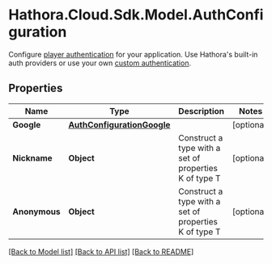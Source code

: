 # Hathora.Cloud.Sdk.Model.AuthConfiguration
Configure [player authentication](https://hathora.dev/docs/lobbies-and-matchmaking/auth-service) for your application. Use Hathora's built-in auth providers or use your own [custom authentication](https://hathora.dev/docs/lobbies-and-matchmaking/auth-service#custom-auth-provider).

## Properties

Name | Type | Description | Notes
------------ | ------------- | ------------- | -------------
**Google** | [**AuthConfigurationGoogle**](AuthConfigurationGoogle.md) |  | [optional] 
**Nickname** | **Object** | Construct a type with a set of properties K of type T | [optional] 
**Anonymous** | **Object** | Construct a type with a set of properties K of type T | [optional] 

[[Back to Model list]](../README.md#documentation-for-models) [[Back to API list]](../README.md#documentation-for-api-endpoints) [[Back to README]](../README.md)

